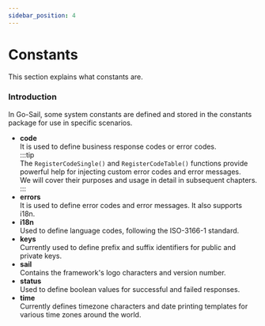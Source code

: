 ```yaml
---
sidebar_position: 4
---
```


# Constants  
This section explains what constants are.  
### Introduction  
In Go-Sail, some system constants are defined and stored in the constants package for use in specific scenarios.  
- **code**  
It is used to define business response codes or error codes.  
    :::tip  
    The `RegisterCodeSingle()` and `RegisterCodeTable()` functions provide powerful help for injecting custom error codes and error messages.  
    We will cover their purposes and usage in detail in subsequent chapters.
    :::  
- **errors**  
It is used to define error codes and error messages. It also supports i18n.  
- **i18n**  
Used to define language codes, following the ISO-3166-1 standard.  
- **keys**  
Currently used to define prefix and suffix identifiers for public and private keys.  
- **sail**  
Contains the framework's logo characters and version number.  
- **status**  
Used to define boolean values for successful and failed responses.  
- **time**  
Currently defines timezone characters and date printing templates for various time zones around the world.  